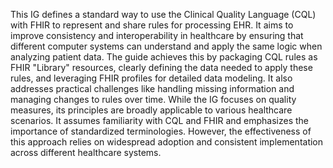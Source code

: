 This IG defines a standard way to use the Clinical Quality Language (CQL) with FHIR to represent and share rules for processing EHR. It aims to improve consistency and interoperability in healthcare by ensuring that different computer systems can understand and apply the same logic when analyzing patient data. The guide achieves this by packaging CQL rules as FHIR "Library" resources, clearly defining the data needed to apply these rules, and leveraging FHIR profiles for detailed data modeling. It also addresses practical challenges like handling missing information and managing changes to rules over time. While the IG focuses on quality measures, its principles are broadly applicable to various healthcare scenarios. It assumes familiarity with CQL and FHIR and emphasizes the importance of standardized terminologies. However, the effectiveness of this approach relies on widespread adoption and consistent implementation across different healthcare systems. 
